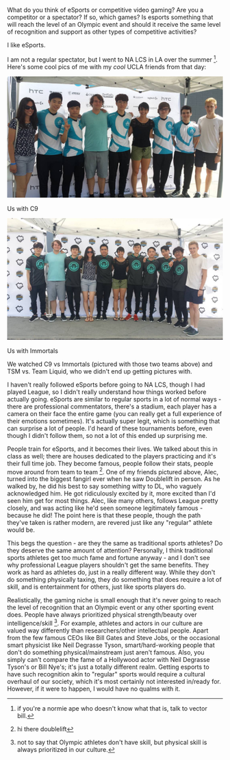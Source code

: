 What do you think of eSports or competitive video gaming? Are you a competitor
or a spectator? If so, which games? Is esports something that will reach the
level of an Olympic event and should it receive the same level of recognition
and support as other types of competitive activities?

I like eSports.

I am not a regular spectator, but I went to NA LCS in LA over the summer [^1].
Here's some cool pics of me with my *cool* UCLA friends from that day:

![](https://github.com/catvajiac/hoc_blog/blob/master/img/c9.jpg?raw=1)

Us with C9

![](https://github.com/catvajiac/hoc_blog/blob/master/img/immortals.jpg?raw=1)

Us with Immortals

We watched C9 vs Immortals (pictured with those two teams above) and TSM vs.
Team Liquid, who we didn't end up getting pictures with.

I haven't really followed eSports before going to NA LCS, though I had played
League, so I didn't really understand how things worked before actually going.
eSports are similar to regular sports in a lot of normal ways - there are
professional commentators, there's a stadium, each player has a camera on
their face the entire game (you can really get a full experience of their
emotions sometimes). It's actually super legit, which is something that can
surprise a lot of people. I'd heard of these tournaments before, even though I
didn't follow them, so not a lot of this ended up surprising me.

People train for eSports, and it becomes their lives. We talked about this in
class as well; there are houses dedicated to the players practicing and it's
their full time job. They become famous, people follow their stats, people move
around from team to team [^2]. One of my friends pictured above, Alec, turned
into the biggest fangirl ever when he saw Doublelift in person. As he walked
by, he did his best to say something witty to DL, who vaguely acknowledged him.
He got ridiculously excited by it, more excited than I'd seen him get for most
things. Alec, like many others, follows League pretty closely, and was acting
like he'd seen someone legitimately famous - because he did! The point here is
that these people, though the path they've taken is rather modern, are revered
just like any "regular" athlete would be.

This begs the question - are they the same as traditional sports athletes? Do
they deserve the same amount of attention? Personally, I think traditional
sports athletes get too much fame and fortune anyway - and I don't see why
professional League players shouldn't get the same benefits. They work as hard
as athletes do, just in a really different way. While they don't do something
physically taxing, they do something that does require a lot of skill, and is
entertainment for others, just like sports players do.

Realistically, the gaming niche is small enough that it's never going to reach
the level of recognition that an Olympic event or any other sporting event
does. People have always prioritized physical strength/beauty over
intelligence/skill [^3]. For example, athletes and actors in our culture are
valued way differently than researchers/other intellectual people. Apart from
the few famous CEOs like Bill Gates and Steve Jobs, or the occasional smart
physicist like Neil Degrasse Tyson, smart/hard-working people that don't do
something physical/mainstream just aren't famous. Also, you simply can't
compare the fame of a Hollywood actor with Neil Degrasse Tyson's or Bill Nye's;
it's just a totally different realm. Getting esports to have such recognition
akin to "regular" sports would require a cultural overhaul of our society,
which it's most certainly not interested in/ready for. However, if it were to
happen, I would have no qualms with it.

[^1]: if you're a normie ape who doesn't know what that is, talk to vector bill.
[^2]: hi there doublelift
[^3]: not to say that Olympic athletes don't have skill, but physical skill
  is always prioritized in our culture.
